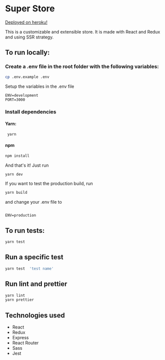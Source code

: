 # Super Store

[Deployed on heroku!](https://super-store-rra.herokuapp.com/)

This is a customizable and extensible store. It is made with React and Redux and using SSR strategy.

## To run locally:

### Create a .env file in the root folder with the following variables:

```bash
cp .env.example .env
```

Setup the variables in the .env file

```env
ENV=development
PORT=3000
```

### Install dependencies

#### Yarn:

```bash
 yarn
 ```

#### npm

```bash
npm install
```

And that's it! Just run

```bash
yarn dev
```

If you want to test the production build, run

```bash
yarn build
```

and change your .env file to

```

ENV=production
```

## To run tests:

```bash
yarn test
```

## Run a specific test

```bash
yarn test  'test name'
```

## Run lint and prettier

```bash
yarn lint
yarn prettier
```

## Technologies used

- React
- Redux
- Express
- React Router
- Sass
- Jest
